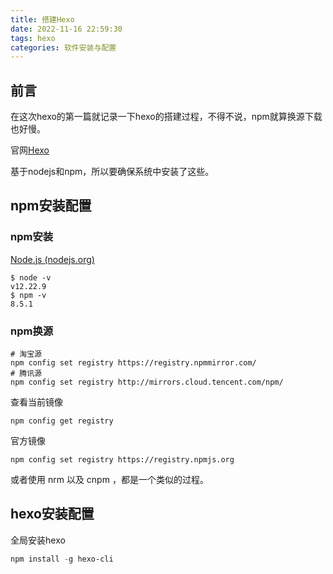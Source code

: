 ```yaml
---
title: 搭建Hexo
date: 2022-11-16 22:59:30
tags: hexo
categories: 软件安装与配置
---
```


## 前言

在这次hexo的第一篇就记录一下hexo的搭建过程，不得不说，npm就算换源下载也好慢。

官网[Hexo](https://hexo.io/zh-cn/)

基于nodejs和npm，所以要确保系统中安装了这些。

## npm安装配置

### npm安装

[Node.js (nodejs.org)](https://nodejs.org/en/)

```shell
$ node -v
v12.22.9
$ npm -v
8.5.1
```

### npm换源

```shell
# 淘宝源
npm config set registry https://registry.npmmirror.com/
# 腾讯源
npm config set registry http://mirrors.cloud.tencent.com/npm/
```

查看当前镜像

```shell
npm config get registry
```

官方镜像

```shell
npm config set registry https://registry.npmjs.org
```

或者使用 nrm 以及 cnpm ，都是一个类似的过程。

## hexo安装配置

全局安装hexo

```powershell
npm install -g hexo-cli
```

